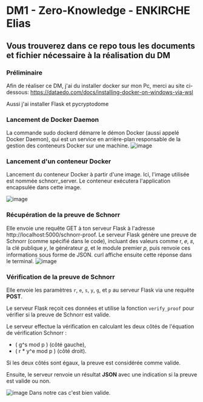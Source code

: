 # DM1 - Zero-Knowledge - ENKIRCHE Elias
## Vous trouverez dans ce repo tous les documents et fichier nécessaire à la réalisation du DM
### Préliminaire
Afin de réaliser ce DM, j'ai du installer docker sur mon Pc, merci au site ci-dessous: 
https://dataedo.com/docs/installing-docker-on-windows-via-wsl

Aussi j'ai installer Flask et  pycryptodome

### Lancement de Docker Daemon
La commande sudo dockerd démarre le démon Docker (aussi appelé Docker Daemon), qui est un service en arrière-plan responsable de la gestion des conteneurs Docker sur une machine.
![image](https://github.com/user-attachments/assets/ef561a2a-2373-479e-a451-0de844dc68d7)

### Lancement d'un conteneur Docker 
Lancement du conteneur Docker à partir d'une image. Ici, l'image utilisée est nommée schnorr_server. Le conteneur exécutera l'application encapsulée dans cette image.

![image](https://github.com/user-attachments/assets/ac4abce6-51f2-48c8-8a9a-61e93dfcd271)

### Récupération de la preuve de Schnorr
Elle envoie une requête GET à ton serveur Flask à l'adresse http://localhost:5000/schnorr-proof.
Le serveur Flask génère une preuve de Schnorr (comme spécifié dans le code), incluant des valeurs comme 
r, 𝑒, 𝑠, la clé publique 𝑦, le générateur 𝑔, et le module premier 𝑝, puis renvoie ces informations sous forme de JSON.
curl affiche ensuite cette réponse dans le terminal.
![image](https://github.com/user-attachments/assets/217b2cf1-82ed-434a-ae04-6c54d8e864e5)

### Vérification de la preuve de Schnorr
Elle envoie les paramètres `r`, `e`, `s`, `y`, `g`, et `p` au serveur Flask via une requête **POST**.

Le serveur Flask reçoit ces données et utilise la fonction `verify_proof` pour vérifier si la preuve de Schnorr est valide.

Le serveur effectue la vérification en calculant les deux côtés de l'équation de vérification Schnorr :

- \( g^s mod p \) (côté gauche),
- \( r * y^e mod p \) (côté droit).

Si les deux côtés sont égaux, la preuve est considérée comme valide.

Ensuite, le serveur renvoie un résultat **JSON** avec une indication si la preuve est valide ou non.

![image](https://github.com/user-attachments/assets/2ca05fd9-c1ad-4354-903a-64e71f099ee3)
Dans notre cas c'est bien valide.
